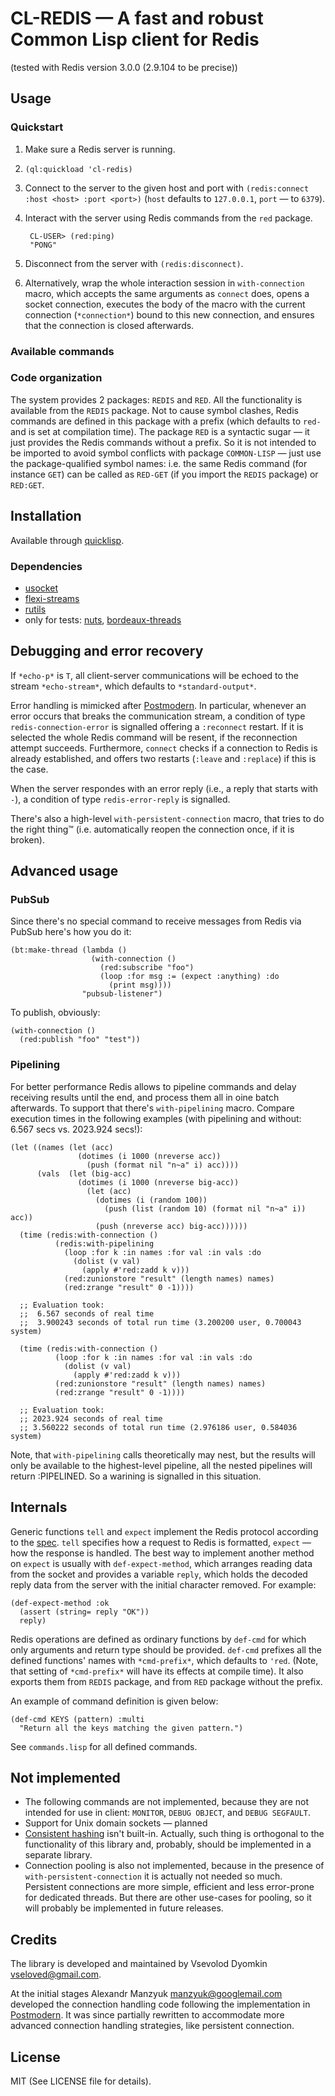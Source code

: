 # CL-REDIS — A fast and robust Common Lisp client for Redis
  (tested with Redis version 3.0.0 (2.9.104 to be precise))

## Usage

### Quickstart

1. Make sure a Redis server is running.
2. `(ql:quickload 'cl-redis)`
3. Connect to the server to the given host and port with
   `(redis:connect :host <host> :port <port>)`
   (`host` defaults to `127.0.0.1`, `port` — to `6379`).
4. Interact with the server using Redis commands from the `red` package.

        CL-USER> (red:ping)
        "PONG"

5. Disconnect from the server with `(redis:disconnect)`.
6. Alternatively, wrap the whole interaction session in `with-connection` macro,
   which accepts the same arguments as `connect` does, opens a socket connection,
   executes the body of the macro with the current connection (`*connection*`)
   bound to this new connection, and ensures that the connection is closed
   afterwards.

### Available commands



### Code organization

The system provides 2 packages: `REDIS` and `RED`.  All the
functionality is available from the `REDIS` package.  Not to cause
symbol clashes, Redis commands are defined in this package with a
prefix (which defaults to `red-` and is set at compilation time).
The package `RED` is a syntactic sugar — it just provides the Redis
commands without a prefix.  So it is not intended to be imported to
avoid symbol conflicts with package `COMMON-LISP` — just use the
package-qualified symbol names: i.e. the same Redis command (for
instance `GET`) can be called as `RED-GET` (if you import the `REDIS` package)
or `RED:GET`.


## Installation

Available through [quicklisp](http://quicklisp.org/).

### Dependencies

- [usocket](http://common-lisp.net/project/usocket/)
- [flexi-streams](http://common-lisp.net/project/flexi-streams/)
- [rutils](http://github.com/vseloved/rutils)
- only for tests: [nuts](http://github.com/vseloved/nuts),
  [bordeaux-threads](http://common-lisp.net/project/bordeaux-threads)


## Debugging and error recovery

If `*echo-p*` is `T`, all client-server communications will be
echoed to the stream `*echo-stream*`, which defaults to `*standard-output*`.

Error handling is mimicked after
[Postmodern](http://common-lisp.net/project/postmodern/).
In particular, whenever an error occurs that breaks the communication stream,
a condition of type `redis-connection-error` is signalled offering
a `:reconnect` restart.  If it is selected the whole Redis command will be
resent, if the reconnection attempt succeeds.
Furthermore, `connect` checks if a connection to Redis is already established,
and offers two restarts (`:leave` and `:replace`) if this is the case.

When the server respondes with an error reply
(i.e., a reply that starts with `-`),
a condition of type `redis-error-reply` is signalled.

There's also a high-level `with-persistent-connection` macro,
that tries to do the right thing™
(i.e. automatically reopen the connection once, if it is broken).


## Advanced usage

### PubSub

Since there's no special command to receive messages from Redis via PubSub
here's how you do it:

    (bt:make-thread (lambda ()
                      (with-connection ()
                        (red:subscribe "foo")
                        (loop :for msg := (expect :anything) :do
                          (print msg))))
                    "pubsub-listener")

To publish, obviously:

    (with-connection ()
      (red:publish "foo" "test"))

### Pipelining

For better performance Redis allows to pipeline commands
and delay receiving results until the end,
and process them all in oine batch afterwards.
To support that there's `with-pipelining` macro.
Compare execution times in the following examples
(with pipelining and without: 6.567 secs vs. 2023.924 secs!):

    (let ((names (let (acc)
                   (dotimes (i 1000 (nreverse acc))
                     (push (format nil "n~a" i) acc))))
          (vals  (let (big-acc)
                   (dotimes (i 1000 (nreverse big-acc))
                     (let (acc)
                       (dotimes (i (random 100))
                         (push (list (random 10) (format nil "n~a" i)) acc))
                       (push (nreverse acc) big-acc))))))
      (time (redis:with-connection ()
              (redis:with-pipelining
                (loop :for k :in names :for val :in vals :do
                  (dolist (v val)
                    (apply #'red:zadd k v)))
                (red:zunionstore "result" (length names) names)
                (red:zrange "result" 0 -1))))

      ;; Evaluation took:
      ;;  6.567 seconds of real time
      ;;  3.900243 seconds of total run time (3.200200 user, 0.700043 system)

      (time (redis:with-connection ()
              (loop :for k :in names :for val :in vals :do
                (dolist (v val)
                  (apply #'red:zadd k v)))
              (red:zunionstore "result" (length names) names)
              (red:zrange "result" 0 -1))))

      ;; Evaluation took:
      ;; 2023.924 seconds of real time
      ;; 3.560222 seconds of total run time (2.976186 user, 0.584036 system)

Note, that `with-pipelining` calls theoretically may nest,
but the results will only be available to the highest-level pipeline,
all the nested pipelines will return :PIPELINED.
So a warining is signalled in this situation.


## Internals

Generic functions `tell` and `expect` implement the Redis protocol
according to the [spec](http://redis.io/topics/protocol).
`tell` specifies how a request to Redis is formatted,
`expect` — how the response is handled.
The best way to implement another method on `expect` is usually with
`def-expect-method`, which arranges reading data from the socket
and provides a variable `reply`, which holds the decoded reply data
from the server with the initial character removed. For example:

    (def-expect-method :ok
      (assert (string= reply "OK"))
      reply)

Redis operations are defined as ordinary functions by `def-cmd`
for which only arguments and return type should be provided.
`def-cmd` prefixes all the defined functions' names with `*cmd-prefix*`,
which defaults to `'red`.
(Note, that setting of `*cmd-prefix*` will have its effects at compile time).
It also exports them from `REDIS` package,
and from `RED` package without the prefix.

An example of command definition is given below:

    (def-cmd KEYS (pattern) :multi
      "Return all the keys matching the given pattern.")

See `commands.lisp` for all defined commands.


## Not implemented

- The following commands are not implemented,
  because they are not intended for use in client:
  `MONITOR`, `DEBUG OBJECT`, and `DEBUG SEGFAULT`.
- Support for Unix domain sockets — planned
- [Consistent hashing](http://en.wikipedia.org/wiki/Consistent_hashing)
  isn't built-in.  Actually, such thing is orthogonal to the functionality
  of this library and, probably, should be implemented in a separate library.
- Connection pooling is also not implemented, because in the presence of
  `with-persistent-connection` it is actually not needed so much.
  Persistent connections are more simple, efficient and less error-prone
  for dedicated threads.  But there are other use-cases for pooling,
  so it will probably be implemented in future releases.


## Credits

The library is developed and maintained by Vsevolod Dyomkin
<vseloved@gmail.com>.

At the initial stages Alexandr Manzyuk <manzyuk@googlemail.com>
developed the connection handling code following the implementation in
[Postmodern](http://common-lisp.net/project/postmodern/). It was since
partially rewritten to accommodate more advanced connection handling
strategies, like persistent connection.


## License

MIT (See LICENSE file for details).
